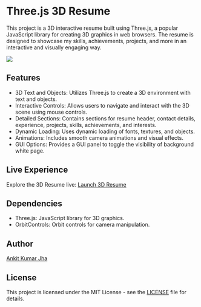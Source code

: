 # Three.js 3D Resume

This project is a 3D interactive resume built using Three.js, a popular JavaScript library for creating 3D graphics in web browsers. The resume is designed to showcase my skills, achievements, projects, and more in an interactive and visually engaging way.

![](gif/intro.gif)

## Features

- 3D Text and Objects: Utilizes Three.js to create a 3D environment with text and objects.
- Interactive Controls: Allows users to navigate and interact with the 3D scene using mouse controls.
- Detailed Sections: Contains sections for resume header, contact details, experience, projects, skills, achievements, and interests.
- Dynamic Loading: Uses dynamic loading of fonts, textures, and objects.
- Animations: Includes smooth camera animations and visual effects.
- GUI Options: Provides a GUI panel to toggle the visibility of background white page.

## Live Experience

Explore the 3D Resume live: [Launch 3D Resume](https://ankitjha2603.github.io/3d-resume)

## Dependencies

- Three.js: JavaScript library for 3D graphics.
- OrbitControls: Orbit controls for camera manipulation.

## Author

[Ankit Kumar Jha](https://github.com/ankitjha2603)

## License

This project is licensed under the MIT License - see the [LICENSE](LICENSE) file for details.
